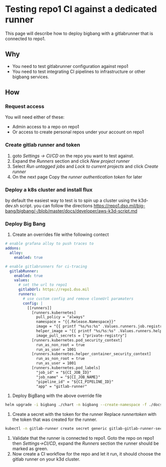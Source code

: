 # Testing repo1 CI against a dedicated runner

This page will describe how to deploy bigbang with a gitlabrunner that is connected to repo1.

## Why

* You need to test gitlabrunner configuration against repo1
* You need to test integrating CI pipelines to infrastructure or other bigbang services.

## How

### Request access

You will need either of these:

* Admin access to a repo on repo1
* Or access to create personal repos under your account on repo1

### Create gitlab runner and token

1. goto *Settings -> CI/CD* on the repo you want to test against.
1. Expand the *Runners* section and click *New project runner*
1. Select *Run untagged jobs* and *Lock to current projects* and click *Create runner*
1. On the next page Copy the *runner authentication token* for later

### Deploy a k8s cluster and install flux

by default the easiest way to test is to spin up a cluster using the k3d-dev.sh script.
you can follow the directions <https://repo1.dso.mil/big-bang/bigbang/-/blob/master/docs/developer/aws-k3d-script.md>

### Deploy Big Bang

1. Create an overrides file withe following contect

```yaml
# enable grafana alloy to push traces to
addons:
  alloy:
    enabled: true

# enable gitlabrunners for ci-tracing
  gitlabRunner:
    enabled: true
    values:
      # set the url to repo1
      gitlabUrl: https://repo1.dso.mil
      runners:
        # use custom config and remove cloneUrl paramaters
        config: |
          [[runners]]
            [runners.kubernetes]
              pull_policy = "always"
              namespace = "{{.Release.Namespace}}"
              image = "{{ printf "%s/%s:%s" .Values.runners.job.registry .Values.runners.job.repository .Values.runners.job.tag }}"
              helper_image = "{{ printf "%s/%s:%s" .Values.runners.helper.registry .Values.runners.helper.repository .Values.runners.helper.tag }}"
              image_pull_secrets = ["private-registry"]
            [runners.kubernetes.pod_security_context]
              run_as_non_root = true
              run_as_user = 1001
            [runners.kubernetes.helper_container_security_context]
              run_as_non_root = true
              run_as_user = 1001
            [runners.kubernetes.pod_labels]
              "job_id" = "${CI_JOB_ID}"
              "job_name" = "${CI_JOB_NAME}"
              "pipeline_id" = "${CI_PIPELINE_ID}"
              "app" = "gitlab-runner"
```

1. Deploy BigBang with the above override file

```bash
helm upgrade -i bigbang ./chart -n bigbang --create-namespace -f ./docs/assets/configs/example/policy-overrides-k3d.yaml -f ../overrides/registry-values.yaml -f ./chart/ingress-certs.yaml -f ../overrides/gitlabrunner-test.yaml
```

1. Create a secret with the token for the runner
Replace *runnertoken* with the token that was created for the runner.

```bash
kubectl -n gitlab-runner create secret generic gitlab-gitlab-runner-secret --from-literal=runner-registration-token=runnertoken --from-literal=runner-token=runnertoken
```

1. Validate that the runner is connected to repo1. Goto the repo on repo1 then *Settings->CI/CD*, expand the *Runners* section the runner should be marked as green.
1. Now create a CI workflow for the repo and let it run, it should choose the gitlab runner on your k3d cluster.
